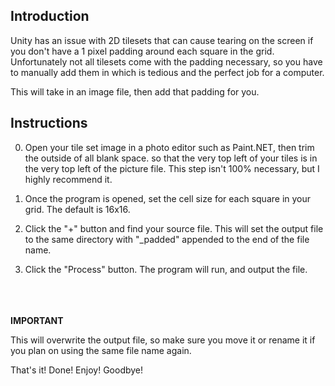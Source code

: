 Introduction
-----------------
Unity has an issue with 2D tilesets that can cause tearing on the screen if you don't have a 1 pixel padding around each square in the grid. Unfortunately not all tilesets come with the padding necessary, so you have to manually add them in which is tedious and the perfect job for a computer.

This will take in an image file, then add that padding for you.

Instructions
-----------------
0) Open your tile set image in a photo editor such as Paint.NET, then trim the outside of all blank space. so that the very top left of your tiles is in the very top left of the picture file. This step isn't 100% necessary, but I highly recommend it.

1) Once the program is opened, set the cell size for each square in your grid. The default is 16x16.

2) Click the "+" button and find your source file. This will set the output file to the same directory with "_padded" appended to the end of the file name.

3) Click the "Process" button. The program will run, and output the file.

<br/><br/><br/>
****IMPORTANT****

This will overwrite the output file, so make sure you move it or rename it if you plan on using the same file name again.


That's it! Done! Enjoy! Goodbye!
